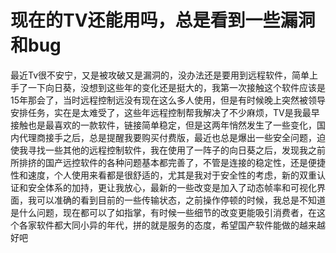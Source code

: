 # 现在的TV还能用吗，总是看到一些漏洞和bug


最近Tv很不安宁，又是被攻破又是漏洞的，没办法还是要用到远程软件，简单上手了一下向日葵，没想到这些年的变化还是挺大的，我第一次接触这个软件应该是15年那会了，当时远程控制远没有现在这么多人使用，但是有时候晚上突然被领导安排任务，实在是太难受了，这些年远程控制帮我解决了不少麻烦，TV是我最早接触也是最喜欢的一款软件，链接简单稳定，但是这两年悄然发生了一些变化，国内代理商接手之后，总是提醒我要购买付费版，最近也总是爆出一些安全问题，迫使我寻找一些其他的远程控制软件，我在使用了一阵子的向日葵之后，发现我之前所排挤的国产远控软件的各种问题基本都完善了，不管是连接的稳定性，还是便捷性和速度，个人使用来看都是很舒适的，尤其是我对于安全性的考虑，新的双重认证和安全体系的加持，更让我放心，最新的一些改变是加入了动态帧率和可视化界面，我可以准确的看到目前的一些传输状态，之前操作停顿的时候，我总是不知道是什么问题，现在都可以了如指掌，有时候一些细节的改变更能吸引消费者，在这个各家软件都大同小异的年代，拼的就是服务的态度，希望国产软件能做的越来越好吧
